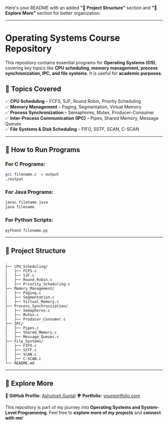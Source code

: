Here's your README with an added **"📂 Project Structure"** section and **"📌 Explore More"** section for better organization:  

---

# **Operating Systems Course Repository**  

This repository contains essential programs for **Operating Systems (OS)**, covering key topics like **CPU scheduling, memory management, process synchronization, IPC, and file systems**. It is useful for **academic purposes**.  

## **📌 Topics Covered**  

✅ **CPU Scheduling** – FCFS, SJF, Round Robin, Priority Scheduling  
✅ **Memory Management** – Paging, Segmentation, Virtual Memory  
✅ **Process Synchronization** – Semaphores, Mutex, Producer-Consumer  
✅ **Inter-Process Communication (IPC)** – Pipes, Shared Memory, Message Queues  
✅ **File Systems & Disk Scheduling** – FIFO, SSTF, SCAN, C-SCAN  

---

## **🚀 How to Run Programs**  

### **For C Programs:**  
```bash
gcc filename.c -o output  
./output
```
### **For Java Programs:**  
```bash
javac filename.java  
java filename
```
### **For Python Scripts:**  
```bash
python3 filename.py
```

---

## **📂 Project Structure**  

```
.
├── CPU_Scheduling/
│   ├── FCFS.c
│   ├── SJF.c
│   ├── Round_Robin.c
│   ├── Priority_Scheduling.c
├── Memory_Management/
│   ├── Paging.c
│   ├── Segmentation.c
│   ├── Virtual_Memory.c
├── Process_Synchronization/
│   ├── Semaphores.c
│   ├── Mutex.c
│   ├── Producer_Consumer.c
├── IPC/
│   ├── Pipes.c
│   ├── Shared_Memory.c
│   ├── Message_Queues.c
├── File_Systems/
│   ├── FIFO.c
│   ├── SSTF.c
│   ├── SCAN.c
│   ├── C-SCAN.c
└── README.md
```

---

## **📌 Explore More**  

🔗 **GitHub Profile:** [Ashutosh Gunjal]([https://github.com/yourusername](https://github.com/ashutosh-gunjal-001))  
🌍 **Portfolio:** [yourportfolio.com](https://yourportfolio.com)  

This repository is part of my journey into **Operating Systems and System-Level Programming**. Feel free to **explore more of my projects** and **connect with me**!  

